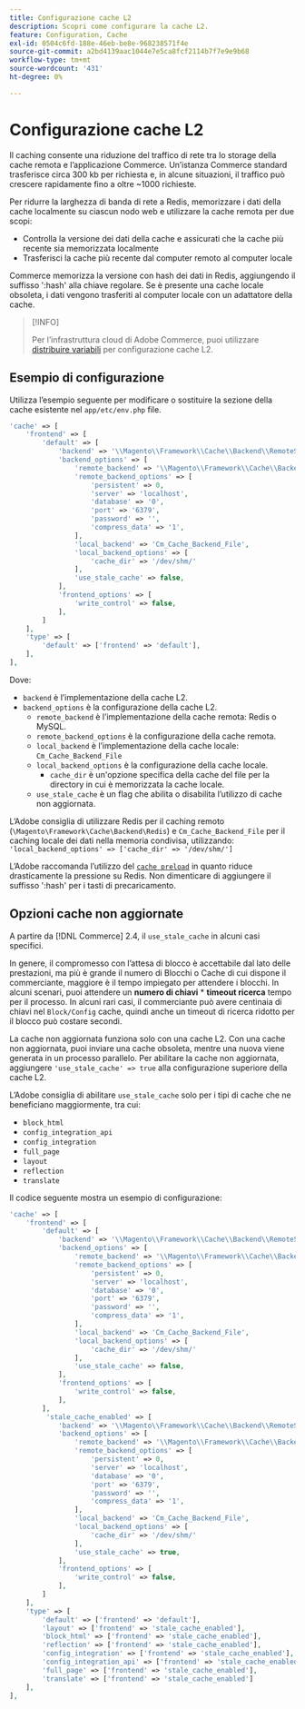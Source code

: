 ```yaml
---
title: Configurazione cache L2
description: Scopri come configurare la cache L2.
feature: Configuration, Cache
exl-id: 0504c6fd-188e-46eb-be8e-968238571f4e
source-git-commit: a2bd4139aac1044e7e5ca8fcf2114b7f7e9e9b68
workflow-type: tm+mt
source-wordcount: '431'
ht-degree: 0%

---
```


# Configurazione cache L2

Il caching consente una riduzione del traffico di rete tra lo storage della cache remota e l’applicazione Commerce. Un’istanza Commerce standard trasferisce circa 300 kb per richiesta e, in alcune situazioni, il traffico può crescere rapidamente fino a oltre ~1000 richieste.

Per ridurre la larghezza di banda di rete a Redis, memorizzare i dati della cache localmente su ciascun nodo web e utilizzare la cache remota per due scopi:

- Controlla la versione dei dati della cache e assicurati che la cache più recente sia memorizzata localmente
- Trasferisci la cache più recente dal computer remoto al computer locale

Commerce memorizza la versione con hash dei dati in Redis, aggiungendo il suffisso &#39;:hash&#39; alla chiave regolare. Se è presente una cache locale obsoleta, i dati vengono trasferiti al computer locale con un adattatore della cache.

>[!INFO]
>
>Per l’infrastruttura cloud di Adobe Commerce, puoi utilizzare [distribuire variabili](https://experienceleague.adobe.com/docs/commerce-cloud-service/user-guide/configure/env/stage/variables-deploy.html#redis_backend) per configurazione cache L2.

## Esempio di configurazione

Utilizza l’esempio seguente per modificare o sostituire la sezione della cache esistente nel `app/etc/env.php` file.

```php
'cache' => [
    'frontend' => [
        'default' => [
            'backend' => '\\Magento\\Framework\\Cache\\Backend\\RemoteSynchronizedCache',
            'backend_options' => [
                'remote_backend' => '\\Magento\\Framework\\Cache\\Backend\\Redis',
                'remote_backend_options' => [
                    'persistent' => 0,
                    'server' => 'localhost',
                    'database' => '0',
                    'port' => '6379',
                    'password' => '',
                    'compress_data' => '1',
                ],
                'local_backend' => 'Cm_Cache_Backend_File',
                'local_backend_options' => [
                    'cache_dir' => '/dev/shm/'
                ],
                'use_stale_cache' => false,
            ],
            'frontend_options' => [
                'write_control' => false,
            ],
        ]
    ],
    'type' => [
        'default' => ['frontend' => 'default'],
    ],
],
```

Dove:

- `backend` è l’implementazione della cache L2.
- `backend_options` è la configurazione della cache L2.
   - `remote_backend` è l’implementazione della cache remota: Redis o MySQL.
   - `remote_backend_options` è la configurazione della cache remota.
   - `local_backend` è l’implementazione della cache locale: `Cm_Cache_Backend_File`
   - `local_backend_options` è la configurazione della cache locale.
      - `cache_dir` è un&#39;opzione specifica della cache del file per la directory in cui è memorizzata la cache locale.
   - `use_stale_cache` è un flag che abilita o disabilita l’utilizzo di cache non aggiornata.

L’Adobe consiglia di utilizzare Redis per il caching remoto (`\Magento\Framework\Cache\Backend\Redis`) e `Cm_Cache_Backend_File` per il caching locale dei dati nella memoria condivisa, utilizzando: `'local_backend_options' => ['cache_dir' => '/dev/shm/']`

L’Adobe raccomanda l’utilizzo del [`cache preload`](redis-pg-cache.md#redis-preload-feature) in quanto riduce drasticamente la pressione su Redis. Non dimenticare di aggiungere il suffisso &#39;:hash&#39; per i tasti di precaricamento.

## Opzioni cache non aggiornate

A partire da [!DNL Commerce] 2.4, il `use_stale_cache` in alcuni casi specifici.

In genere, il compromesso con l’attesa di blocco è accettabile dal lato delle prestazioni, ma più è grande il numero di Blocchi o Cache di cui dispone il commerciante, maggiore è il tempo impiegato per attendere i blocchi. In alcuni scenari, puoi attendere un **numero di chiavi** \* **timeout ricerca** tempo per il processo. In alcuni rari casi, il commerciante può avere centinaia di chiavi nel `Block/Config` cache, quindi anche un timeout di ricerca ridotto per il blocco può costare secondi.

La cache non aggiornata funziona solo con una cache L2. Con una cache non aggiornata, puoi inviare una cache obsoleta, mentre una nuova viene generata in un processo parallelo. Per abilitare la cache non aggiornata, aggiungere `'use_stale_cache' => true` alla configurazione superiore della cache L2.

L’Adobe consiglia di abilitare `use_stale_cache` solo per i tipi di cache che ne beneficiano maggiormente, tra cui:

- `block_html`
- `config_integration_api`
- `config_integration`
- `full_page`
- `layout`
- `reflection`
- `translate`

Il codice seguente mostra un esempio di configurazione:

```php
'cache' => [
    'frontend' => [
        'default' => [
            'backend' => '\\Magento\\Framework\\Cache\\Backend\\RemoteSynchronizedCache',
            'backend_options' => [
                'remote_backend' => '\\Magento\\Framework\\Cache\\Backend\\Redis',
                'remote_backend_options' => [
                    'persistent' => 0,
                    'server' => 'localhost',
                    'database' => '0',
                    'port' => '6379',
                    'password' => '',
                    'compress_data' => '1',
                ],
                'local_backend' => 'Cm_Cache_Backend_File',
                'local_backend_options' => [
                    'cache_dir' => '/dev/shm/'
                ],
                'use_stale_cache' => false,
            ],
            'frontend_options' => [
                'write_control' => false,
            ],
        ],
         'stale_cache_enabled' => [
            'backend' => '\\Magento\\Framework\\Cache\\Backend\\RemoteSynchronizedCache',
            'backend_options' => [
                'remote_backend' => '\\Magento\\Framework\\Cache\\Backend\\Redis',
                'remote_backend_options' => [
                    'persistent' => 0,
                    'server' => 'localhost',
                    'database' => '0',
                    'port' => '6379',
                    'password' => '',
                    'compress_data' => '1',
                ],
                'local_backend' => 'Cm_Cache_Backend_File',
                'local_backend_options' => [
                    'cache_dir' => '/dev/shm/'
                ],
                'use_stale_cache' => true,
            ],
            'frontend_options' => [
                'write_control' => false,
            ],
        ]
    ],
    'type' => [
        'default' => ['frontend' => 'default'],
        'layout' => ['frontend' => 'stale_cache_enabled'],
        'block_html' => ['frontend' => 'stale_cache_enabled'],
        'reflection' => ['frontend' => 'stale_cache_enabled'],
        'config_integration' => ['frontend' => 'stale_cache_enabled'],
        'config_integration_api' => ['frontend' => 'stale_cache_enabled'],
        'full_page' => ['frontend' => 'stale_cache_enabled'],
        'translate' => ['frontend' => 'stale_cache_enabled']
    ],
],
```
